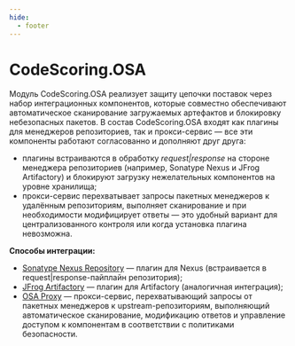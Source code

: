```yaml
---
hide:
  - footer
---
```


# CodeScoring.OSA

Модуль CodeScoring.OSA реализует защиту цепочки поставок через набор интеграционных компонентов, которые совместно обеспечивают автоматическое сканирование загружаемых артефактов и блокировку небезопасных пакетов. В состав CodeScoring.OSA входят как плагины для менеджеров репозиториев, так и прокси-сервис — все эти компоненты работают согласованно и дополняют друг друга:

- плагины встраиваются в обработку *request|response* на стороне менеджера репозиториев (например, Sonatype Nexus и JFrog Artifactory) и блокируют загрузку нежелательных компонентов на уровне хранилища;
- прокси-сервис перехватывает запросы пакетных менеджеров к удалённым репозиториям, выполняет сканирование и при необходимости модифицирует ответы — это удобный вариант для централизованного контроля или когда установка плагина невозможна.

**Способы интеграции:**

- [Sonatype Nexus Repository](/osa/nexus_osa) — плагин для Nexus (встраивается в request|response-пайплайн репозитория);
- [JFrog Artifactory](/osa/jfrog_osa) — плагин для Artifactory (аналогичная интеграция);
- [OSA Proxy](/osa-proxy) — прокси-сервис, перехватывающий запросы от пакетных менеджеров к upstream-репозиториям, выполняющий автоматическое сканирование, модификацию ответов и управление доступом к компонентам в соответствии с политиками безопасности.
